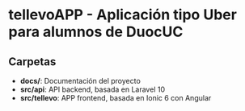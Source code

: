 # tellevoAPP - Aplicación tipo Uber para alumnos de DuocUC

## Carpetas

 - **docs/**: Documentación del proyecto
 - **src/api**: API backend, basada en Laravel 10
 - **src/tellevo**: APP frontend, basada en Ionic 6 con Angular
